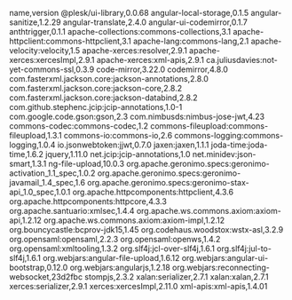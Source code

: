 name,version
@plesk/ui-library,0.0.68
angular-local-storage,0.1.5
angular-sanitize,1.2.29
angular-translate,2.4.0
angular-ui-codemirror,0.1.7
anthtrigger,0.1.1
apache-collections:commons-collections,3.1
apache-httpclient:commons-httpclient,3.1
apache-lang:commons-lang,2.1
apache-velocity:velocity,1.5
apache-xerces:resolver,2.9.1
apache-xerces:xercesImpl,2.9.1
apache-xerces:xml-apis,2.9.1
ca.juliusdavies:not-yet-commons-ssl,0.3.9
code-mirror,3.22.0
codemirror,4.8.0
com.fasterxml.jackson.core:jackson-annotations,2.8.0
com.fasterxml.jackson.core:jackson-core,2.8.2
com.fasterxml.jackson.core:jackson-databind,2.8.2
com.github.stephenc.jcip:jcip-annotations,1.0-1
com.google.code.gson:gson,2.3
com.nimbusds:nimbus-jose-jwt,4.23
commons-codec:commons-codec,1.2
commons-fileupload:commons-fileupload,1.3.1
commons-io:commons-io,2.6
commons-logging:commons-logging,1.0.4
io.jsonwebtoken:jjwt,0.7.0
jaxen:jaxen,1.1.1
joda-time:joda-time,1.6.2
jquery,1.11.0
net.jcip:jcip-annotations,1.0
net.minidev:json-smart,1.3.1
ng-file-upload,10.0.3
org.apache.geronimo.specs:geronimo-activation_1.1_spec,1.0.2
org.apache.geronimo.specs:geronimo-javamail_1.4_spec,1.6
org.apache.geronimo.specs:geronimo-stax-api_1.0_spec,1.0.1
org.apache.httpcomponents:httpclient,4.3.6
org.apache.httpcomponents:httpcore,4.3.3
org.apache.santuario:xmlsec,1.4.4
org.apache.ws.commons.axiom:axiom-api,1.2.12
org.apache.ws.commons.axiom:axiom-impl,1.2.12
org.bouncycastle:bcprov-jdk15,1.45
org.codehaus.woodstox:wstx-asl,3.2.9
org.opensaml:opensaml,2.2.3
org.opensaml:openws,1.4.2
org.opensaml:xmltooling,1.3.2
org.slf4j:jcl-over-slf4j,1.6.1
org.slf4j:jul-to-slf4j,1.6.1
org.webjars:angular-file-upload,1.6.12
org.webjars:angular-ui-bootstrap,0.12.0
org.webjars:angularjs,1.2.18
org.webjars:reconnecting-websocket,23d2fbc
stompjs,2.3.2
xalan:serializer,2.7.1
xalan:xalan,2.7.1
xerces:serializer,2.9.1
xerces:xercesImpl,2.11.0
xml-apis:xml-apis,1.4.01